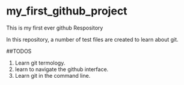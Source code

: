 # my_first_github_project
This is my first ever github Respository

In this repository, a number of test files are created to learn about git.

##TODOS
1. Learn git termology.
2. learn to navigate the github interface.
3. Learn git in the command line.
